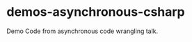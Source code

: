 demos-asynchronous-csharp
=========================

Demo Code from asynchronous code wrangling talk.
